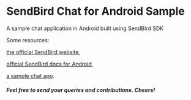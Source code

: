 # SendBird Chat for Android Sample
A sample chat application in Android built using SendBird SDK

Some resources:

  [the official SendBird website](http://sendbird.com), 
  
  [official SendBird docs for Android](https://docs.sendbird.com/android),
  
  [a sample chat app](https://github.com/sendbird/SendBird-Android).

##### Feel free to send your queries and contributions. Cheers!
